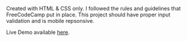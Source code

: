 Created with HTML & CSS only. I followed the rules and guidelines that FreeCodeCamp put in place. This project should have proper input validation and is mobile repsonsive.

Live Demo available [here](https://boredest.github.io/survey-form/).
